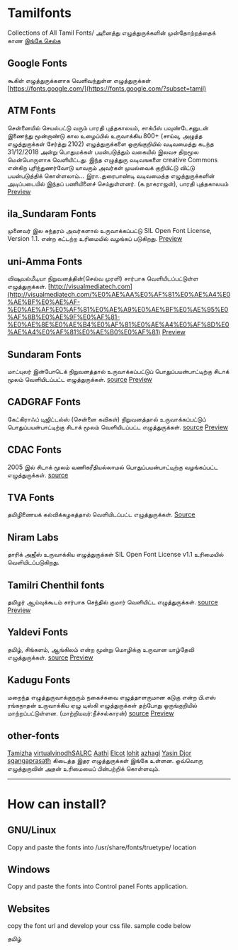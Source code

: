 # Tamilfonts

Collections of All Tamil Fonts/
அனைத்து எழுத்துருக்களின் முன்தோற்றத்தைக் காண [இங்கே செல்க](http://oss.neechalkaran.com/tamilfonts/?index=0)

## Google Fonts

கூகிள் எழுத்துருக்களாக வெளிவந்துள்ள எழுத்துருக்கள் [https://fonts.google.com/](https://fonts.google.com/?subset=tamil)

## ATM Fonts

சென்னையில் செயல்பட்டு வரும் பாரதி புத்தகாலயம், சாக்பீஸ் பவுண்டேசனுடன் இணைந்து மூன்றாண்டு கால உழைப்பில் உருவாக்கிய 800+ (சாய்வு, அழுத்த எழுத்துருக்கள் சேர்த்து 2102) எழுத்துருக்களை ஒருங்குறியில் வடிவமைத்து கடந்த 31/12/2018 அன்று பொதுமக்கள் பயன்படுத்தும் வகையில் இலவச திறமூல மென்பொருளாக வெளியிட்டது. இந்த எழுத்துரு வடிவஙகளை creative Commons என்கிற புரிந்துணர்வோடு யாவரும் அவர்கள் முயல்வைக் குறிபிட்டு விட்டு பயன்படுத்திக் கொள்ளலாம்... இரா..துரைபாண்டி வடிவமைத்த எழுத்துருக்களின் அடிப்படையில் இந்தப் பணியினைச் செய்துள்ளனர். (க.நாகராஜன்), பாரதி புத்தகாலயம் [Preview](https://oss.neechalkaran.com/tamilfonts/?preview=ATM)

## ila_Sundaram Fonts

முனைவர் இல சுந்தரம் அவர்களால் உருவாக்கப்பட்டு SIL Open Font License, Version 1.1. என்ற கட்டற்ற உரிமையில் வழங்கப் படுகிறது. [Preview](https://oss.neechalkaran.com/tamilfonts/?preview=Ila.Sundaram)

## uni-Amma Fonts

விஷுவல்மீடியா நிறுவனத்தின்(செல்வ முரளி) சார்பாக வெளியிடப்பட்டுள்ள எழுத்துருக்கள்.
[http://visualmediatech.com](http://visualmediatech.com/%E0%AE%AA%E0%AF%81%E0%AE%A4%E0%AE%BF%E0%AE%AF-%E0%AE%AF%E0%AF%81%E0%AE%A9%E0%AE%BF%E0%AE%95%E0%AF%8B%E0%AE%9F%E0%AF%81-%E0%AE%8E%E0%AE%B4%E0%AF%81%E0%AE%A4%E0%AF%8D%E0%AE%A4%E0%AF%81%E0%AE%B0%E0%AF%81) [Preview](https://oss.neechalkaran.com/tamilfonts/?preview=uniAmma)

## Sundaram Fonts

மாட்யுலர் இன்போடெக் நிறுவனத்தால் உருவாக்கப்பட்டுப் பொதுப்பயன்பாட்டிற்கு சிடாக் மூலம் வெளியிடப்பட்ட எழுத்துருக்கள். [source](http://www.ildc.in/Tamil/GIST/htm/modular-otfonts.htm) [Preview](https://oss.neechalkaran.com/tamilfonts/?preview=SUNDARAM)

## CADGRAF Fonts

கேட்கிராஃப் டிஜிட்டல்ஸ் (சென்னை கவிகள்) நிறுவனத்தால் உருவாக்கப்பட்டுப் பொதுப்பயன்பாட்டிற்கு சிடாக் மூலம் வெளியிடப்பட்ட எழுத்துருக்கள். [source](http://www.ildc.in/Tamil/GIST/htm/cd-ttf.htm) [Preview](https://oss.neechalkaran.com/tamilfonts/?preview=cadgraf)

## CDAC Fonts

2005 இல் சிடாக் மூலம் வணிகரீதியல்லாமல் பொதுப்பயன்பாட்டிற்கு வழங்கப்பட்ட எழுத்துருக்கள். [source](http://www.ildc.in/Tamil/GIST/htm/otfonts.htm)

## TVA Fonts

தமிழிணையக் கல்விக்கழகத்தால் வெளியிடப்பட்ட எழுத்துருக்கள். [Source](http://www.tamilvu.org/ta/tkbd-index-341488)

## Niram Labs

தாரிக் அஜீஸ் உருவாக்கிய எழுத்துருக்கள் SIL Open Font License v1.1 உரிமையில் வெளியிடப்படுகிறது.

## Tamilri Chenthil fonts

தமிழர் ஆய்வுக்கூடம் சார்பாக செந்தில் குமார் வெளியிட்ட எழுத்துருக்கள். [source](https://www.facebook.com/photo.php?fbid=780187126146092&set=a.102926520538826&type=3) [Preview](https://oss.neechalkaran.com/tamilfonts/?preview=Tamilri_Chenet)

## Yaldevi Fonts

தமிழ், சிங்களம், ஆங்கிலம் என்ற மூன்று மொழிக்கு உருவான யாழ்தேவி எழுத்துருக்கள். [source](https://github.com/mooniak/yaldevi-fonts) [Preview](https://oss.neechalkaran.com/tamilfonts/?preview=Yaldevi)

## Kadugu Fonts

மறைந்த எழுத்துருவாக்குநரும் நகைச்சுவை எழுத்தாளருமான கடுகு என்ற பி.எஸ் ரங்கநாதன் உருவாக்கிய ஏழு டிஸ்கி எழுத்துருக்கள் தற்போது ஒருங்குறியில் மாற்றப்பட்டுள்ளன. (மாற்றியவர்:நீச்சல்காரன்) [source](https://www.azhagi.com/freefonts.html) [Preview](https://oss.neechalkaran.com/tamilfonts/?preview=kadugu)

## other-fonts

[Tamizha](https://github.com/thamizha/tamil-fonts/tree/master/fonts-installer/fontfiles) [virtualvinodh](https://github.com/virtualvinodh/)[SALRC](http://salrc.uchicago.edu/resources/fonts/available/tamil/) [Aathi](https://github.com/Aathi/tamil-fonts) [Elcot](https://elcot.in/tamil-fonts-and-conversion) [lohit](https://fedorahosted.org/lohit/) [azhagi](https://www.azhagi.com/freefonts.html) [Yasin Djor](https://www.facebook.com/YasinDjor/posts/2340236659451211) [sgangaprasath](https://github.com/sgangaprasath/madurai) கிடைத்த இதர எழுத்துருக்கள் இங்கே உள்ளன.
ஒவ்வொரு எழுத்துருவின் அதன் உரிமையைப் பின்பற்றிக் கொள்ளவும்.

---

# How can install?

## GNU/Linux

Copy and paste the fonts into /usr/share/fonts/truetype/ location

## Windows

Copy and paste the fonts into Control panel Fonts application.

## Websites

copy the font url and develop your css file. sample code below

<style>
  @font-face {font-family: 'TMOTHNBI_Ship'; src: url('https://oss.neechalkaran.com/tamilfonts/1CDAC/TMOTHNBI_Ship.ttf');}
</style>

<span style="font-family: TMOTHNBI_Ship;">தமிழ்</span>
